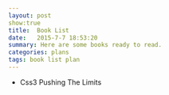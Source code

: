 ```yaml
---
layout: post 
show:true
title:  Book List
date:   2015-7-7 18:53:20
summary: Here are some books ready to read.
categories: plans
tags: book list plan
---
```

- Css3 Pushing The Limits
